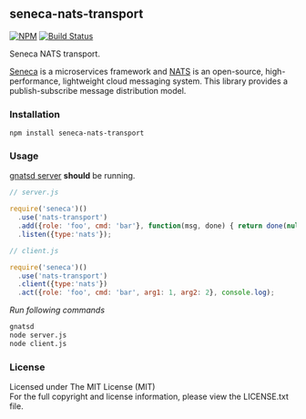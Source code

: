 ## seneca-nats-transport

[![NPM][npm-image]][npm-url] [![Build Status][travis-image]][travis-url]

Seneca NATS transport.

[Seneca](http://senecajs.org/) is a microservices framework and [NATS](http://nats.io/) is 
an open-source, high-performance, lightweight cloud messaging system. This library provides
a publish-subscribe message distribution model.

### Installation

```
npm install seneca-nats-transport
```

### Usage

[gnatsd server](http://nats.io/download/) **should** be running.

```javascript
// server.js

require('seneca')()
  .use('nats-transport')
  .add({role: 'foo', cmd: 'bar'}, function(msg, done) { return done(null, msg); })
  .listen({type:'nats'});
```

```javascript
// client.js

require('seneca')()
  .use('nats-transport')
  .client({type:'nats'})
  .act({role: 'foo', cmd: 'bar', arg1: 1, arg2: 2}, console.log);
```

*Run following commands*
```bash
gnatsd
node server.js
node client.js
```

### License

Licensed under The MIT License (MIT)  
For the full copyright and license information, please view the LICENSE.txt file.

[npm-url]: http://npmjs.org/package/seneca-nats-transport
[npm-image]: https://badge.fury.io/js/seneca-nats-transport.png

[travis-url]: https://travis-ci.org/cmfatih/seneca-nats-transport
[travis-image]: https://travis-ci.org/cmfatih/seneca-nats-transport.svg?branch=master